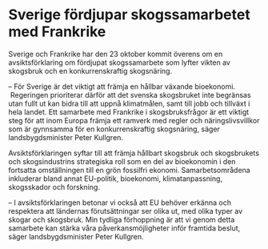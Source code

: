 # Sverige fördjupar skogssamarbetet med Frankrike

Sverige och Frankrike har den 23 oktober kommit överens om en avsiktsförklaring om fördjupat skogssamarbete som lyfter vikten av skogsbruk och en konkurrenskraftig skogsnäring.

– För Sverige är det viktigt att främja en hållbar växande bioekonomi.  Regeringen prioriterar därför att det svenska skogsbruket inte begränsas utan fullt ut kan bidra till att uppnå klimatmålen, samt till jobb och tillväxt i hela landet. Ett samarbete med Frankrike i skogsbruksfrågor är ett viktigt steg för att inom Europa främja ett ramverk med regler och näringslivsvillkor som är gynnsamma för en konkurrenskraftig skogsnäring, säger landsbygdsminister Peter Kullgren.

Avsiktsförklaringen syftar till att främja hållbart skogsbruk och skogsbrukets och skogsindustrins strategiska roll som en del av bioekonomin i den fortsatta omställningen till en grön fossilfri ekonomi. Samarbetsområdena inkluderar bland annat EU-politik, bioekonomi, klimatanpassning, skogsskador och forskning.

– I avsiktsförklaringen betonar vi också att EU behöver erkänna och respektera att ländernas förutsättningar ser olika ut, med olika typer av skogar och skogsbruk. Min tydliga förhoppning är att vi genom detta samarbete kan stärka våra påverkansmöjligheter inför framtida beslut, säger landsbygdsminister Peter Kullgren.
